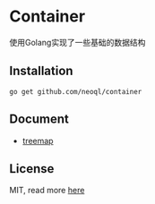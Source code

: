 # Container

使用Golang实现了一些基础的数据结构

## Installation

    go get github.com/neoql/container

## Document

* [treemap](https://github.com/neoql/container/blob/master/treemap/README.md)

## License

MIT, read more [here](https://github.com/neoql/container/blob/master/LICENSE)